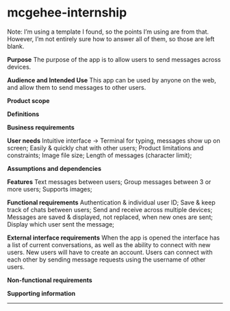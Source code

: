# mcgehee-internship
Note: I’m using a template I found, so the points I’m using are from that. However, I’m not entirely sure how to answer all of them, so those are left blank.
  
  **Purpose**
    The purpose of the app is to allow users to send messages across devices.
  
  **Audience and Intended Use**
    This app can be used by anyone on the web, and allow them to send messages to other users.
  
  **Product scope**
  
  **Definitions**
  
  **Business requirements**
  
  **User needs**
    Intuitive interface → Terminal for typing, messages show up on screen;
    Easily & quickly chat with other users;
    Product limitations and constraints;
    Image file size;
    Length of messages (character limit);
  
  **Assumptions and dependencies**

**Features**
Text messages between users;
Group messages between 3 or more users;
Supports images;

**Functional requirements**
Authentication & individual user ID;
Save & keep track of chats between users;
Send and receive across multiple devices;
Messages are saved & displayed, not replaced, when new ones are sent;
Display which user sent the message;

**External interface requirements**
When the app is opened the interface has a list of current conversations, as well as the ability to connect with new users. New users will have to create an account. Users can connect with each other by sending message requests using the username of other users. 

**Non-functional requirements** 

**Supporting information**
****
